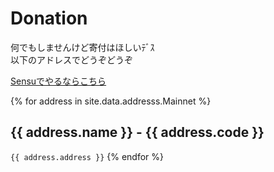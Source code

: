# Donation

何でもしませんけど寄付はほしいﾃﾞｽ  
以下のアドレスでどうぞどうぞ

[Sensuでやるならこちら](https://shinoharata.github.io/TipSensuWithTwitter/?name=uesitananame55)

{% for address in site.data.addresss.Mainnet %}
## {{ address.name }} - {{ address.code }}
`{{ address.address }}`
{% endfor %}